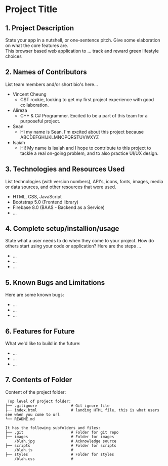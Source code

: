# Project Title

## 1. Project Description
State your app in a nutshell, or one-sentence pitch. Give some elaboration on what the core features are.  
This browser based web application to ... track and reward green lifestyle choices

## 2. Names of Contributors
List team members and/or short bio's here... 
* Vincent Cheung 
    - CST rookie, looking to get my first project experience with good collaboration.
* Alireza
    - C++ & C# Programmer. Excited to be a part of this team for a purposeful project.
* Sean
    - Hi my name is Sean. I'm excited about this project because ABCDEFGHIJKLMNOPQRSTUVWXYZ
* Isaiah
    - Hi! My name is Isaiah and I hope to contribute to this project to tackle a real on-going problem, and to also practice UI/UX design.
	
## 3. Technologies and Resources Used
List technologies (with version numbers), API's, icons, fonts, images, media or data sources, and other resources that were used.
* HTML, CSS, JavaScript
* Bootstrap 5.0 (Frontend library)
* Firebase 8.0 (BAAS - Backend as a Service)
* ...

## 4. Complete setup/installion/usage
State what a user needs to do when they come to your project.  How do others start using your code or application?
Here are the steps ...
* ...
* ...
* ...

## 5. Known Bugs and Limitations
Here are some known bugs:
* ...
* ...
* ...

## 6. Features for Future
What we'd like to build in the future:
* ...
* ...
* ...
	
## 7. Contents of Folder
Content of the project folder:

```
 Top level of project folder: 
├── .gitignore               # Git ignore file
├── index.html               # landing HTML file, this is what users see when you come to url
└── README.md

It has the following subfolders and files:
├── .git                     # Folder for git repo
├── images                   # Folder for images
    /blah.jpg                # Acknowledge source
├── scripts                  # Folder for scripts
    /blah.js                 # 
├── styles                   # Folder for styles
    /blah.css                # 



```


